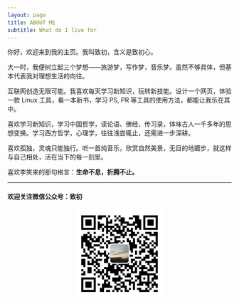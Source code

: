 ```yaml
---
layout: page
title: ABOUT ME
subtitle: What do I live for
---
```


你好，欢迎来到我的主页。我叫致初，含义是致初心。

大一时，我便树立起三个梦想——旅游梦，写作梦，音乐梦。虽然不够具体，但基本代表我对理想生活的向往。

互联网创造无限可能。我喜欢每天学习新知识，玩转新技能。设计一个网页，体验一款 Linux 工具，看一本新书，学习 PS, PR 等工具的使用方法，都能让我乐在其中。

喜欢学习新知识，学习中国哲学，读论语、佛经、传习录，体味古人一千多年的思想变换。学习西方哲学，心理学，往往浅尝辄止，还需进一步深耕。

喜欢孤独，灵魂只能独行。听一首纯音乐，欣赏自然美景，无目的地踱步，就这样与自己相处，活在当下的每一刻里。

喜欢李笑来的那句格言：**生命不息，折腾不止。**

----

#### 欢迎关注微信公众号：致初
<div>
<center><img src="/assets/img/QR_Code.jpg" width="200" height="200"/></center>
</div>

